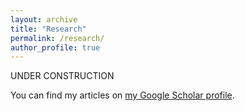 ```yaml
---
layout: archive
title: "Research"
permalink: /research/
author_profile: true
---
```



UNDER CONSTRUCTION

You can find my articles on [my Google Scholar profile](https://scholar.google.com/citations?hl=en&user=NwCzTz8AAAAJ).



